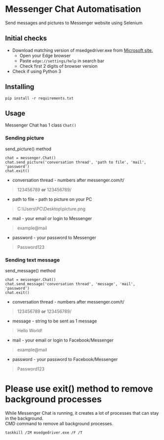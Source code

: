 # Messenger Chat Automatisation
Send messages and pictures to Messenger website using Selenium

## Initial checks
- Download matching version of msedgedriver.exe from [Microsoft site.](https://developer.microsoft.com/en-us/microsoft-edge/tools/webdriver/) 
  - Open your Edge browser
  - Paste ```edge://settings/help``` in search bar
  - Check first 2 digits of browser version
- Check if using Python 3

## Installing
```
pip install -r requirements.txt
```

## Usage
Messenger Chat has 1 class
``` Chat() ```

### Sending picture
send_picture() method
```
chat = messenger.Chat()
chat.send_picture('conversation thread', 'path to file', 'mail', 'password')
chat.exit()
```
- conversation thread - numbers after messenger.com/t/
> 123456789 **or** 123456789/
- path to file - path to picture on your PC 
> C:\Users\PC\Desktop\picture.png
- mail - your email or login to  Messenger
> example@mail
- password - your password to Messenger
> Password123

### Sending text message
send_message() method
```
chat = messenger.Chat()
chat.send_message('conversation thread', 'message', 'mail', 'password')
chat.exit()
```
- conversation thread - numbers after messenger.com/t/
> 123456789 **or** 123456789/
- message - string to be sent as 1 message
> Hello World!
- mail - your email or login to  Facebook/Messenger
> example@mail
- password - your password to Facebook/Messenger
> Password123

# Please use exit() method to remove background processes
While Messenger Chat is running, it creates a lot of processes that can stay in the background.   
CMD command to remove all background processes.
```
taskkill /IM msedgedriver.exe /F /T
```
